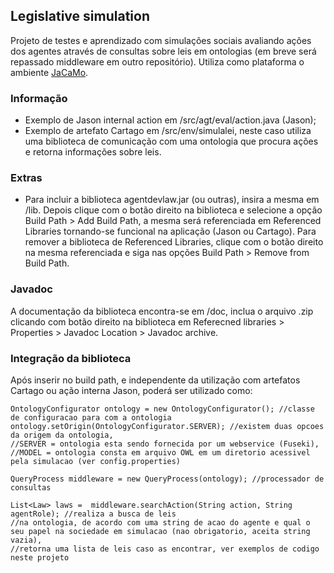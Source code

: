 ## Legislative simulation

Projeto de testes e aprendizado com simulações sociais avaliando ações dos agentes através de consultas sobre leis em ontologias (em breve será repassado middleware em outro repositório). Utiliza como plataforma o ambiente [JaCaMo](http://jacamo.sourceforge.net).


### Informação

- Exemplo de Jason internal action em /src/agt/eval/action.java (Jason);
- Exemplo de artefato Cartago em /src/env/simulalei, neste caso utiliza uma biblioteca de comunicação com uma ontologia que procura ações e retorna informações sobre leis. 

### Extras

- Para incluir a biblioteca agentdevlaw.jar (ou outras), insira a mesma em /lib. Depois clique com o botão direito na biblioteca e selecione a opção Build Path > Add Build Path, a mesma será referenciada em Referenced Libraries tornando-se funcional na aplicação (Jason ou Cartago). Para remover a biblioteca de Referenced Libraries, clique com o botão direito na mesma referenciada e siga nas opções Build Path > Remove from Build Path.

### Javadoc
A documentação da biblioteca encontra-se em /doc, inclua o arquivo .zip clicando com botão direito na biblioteca em Referecned libraries > Properties > Javadoc Location > Javadoc archive.

### Integração da biblioteca
Após inserir no build path, e independente da utilização com artefatos Cartago ou ação interna Jason, poderá ser utilizado como:

    OntologyConfigurator ontology = new OntologyConfigurator(); //classe de configuracao para com a ontologia
    ontology.setOrigin(OntologyConfigurator.SERVER); //existem duas opcoes da origem da ontologia, 
    //SERVER = ontologia esta sendo fornecida por um webservice (Fuseki), 
    //MODEL = ontologia consta em arquivo OWL em um diretorio acessivel pela simulacao (ver config.properties)
		
    QueryProcess middleware = new QueryProcess(ontology); //processador de consultas
		
    List<Law> laws =  middleware.searchAction(String action, String agentRole); //realiza a busca de leis 
    //na ontologia, de acordo com uma string de acao do agente e qual o seu papel na sociedade em simulacao (nao obrigatorio, aceita string vazia), 
    //retorna uma lista de leis caso as encontrar, ver exemplos de codigo neste projeto



